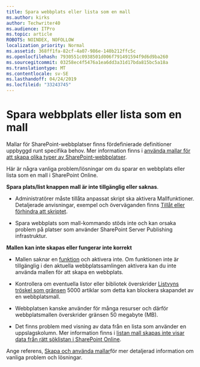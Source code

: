 ```yaml
---
title: Spara webbplats eller lista som en mall
ms.author: kirks
author: Techwriter40
ms.audience: ITPro
ms.topic: article
ROBOTS: NOINDEX, NOFOLLOW
localization_priority: Normal
ms.assetid: 368ff1fa-82cf-4a07-986e-140b212ffc5c
ms.openlocfilehash: 7930551c0938501d006f791491594f9d6d9ba260
ms.sourcegitcommit: 03258ec4f5476a1ea6dd3a31d17bda815bc5a18a
ms.translationtype: MT
ms.contentlocale: sv-SE
ms.lasthandoff: 04/24/2019
ms.locfileid: "33243745"
---
```

# <a name="save-site-or-list-as-a-template"></a>Spara webbplats eller lista som en mall

Mallar för SharePoint-webbplatser finns fördefinierade definitioner uppbyggd runt specifika behov. Mer information finns i [använda mallar för att skapa olika typer av SharePoint-webbplatser](https://support.office.com/en-us/article/using-templates-to-create-different-kinds-of-sharepoint-sites-449eccec-ff99-4cf3-b62e-dcfee37e8da4).

Här är några vanliga problem/lösningar om du sparar en webbplats eller lista som en mall i SharePoint Online.

**Spara plats/list knappen mall är inte tillgänglig eller saknas**. 

- Administratörer måste tillåta anpassat skript ska aktivera Mallfunktioner. Detaljerade anvisningar, exempel och överväganden finns [Tillåt eller förhindra att skriptet](https://docs.microsoft.com/en-us/sharepoint/allow-or-prevent-custom-script).


- Spara webbplats som mall-kommando stöds inte och kan orsaka problem på platser som använder SharePoint Server Publishing infrastruktur.


**Mallen kan inte skapas eller fungerar inte korrekt**

- Mallen saknar en [funktion](https://social.technet.microsoft.com/wiki/contents/articles/14423.sharepoint-2013-existing-features-guid.aspx) och aktivera inte. Om funktionen inte är tillgänglig i den aktuella webbplatssamlingen aktivera kan du inte använda mallen för att skapa en webbplats.


- Kontrollera om eventuella listor eller bibliotek överskrider [Listvyns tröskel som gränsen](https://support.office.com/en-us/article/Manage-large-lists-and-libraries-in-SharePoint-B8588DAE-9387-48C2-9248-C24122F07C59) 5000 artiklar som detta kan blockera skapandet av en webbplatsmall.


- Webbplatsen kanske använder för många resurser och därför webbplatsmallen överskrider gränsen 50 megabyte (MB).


- Det finns problem med visning av data från en lista som använder en uppslagskolumn. Mer information finns i [listan mall skapas inte visar data från rätt söklistan i SharePoint Online](https://support.office.com/en-us/article/template-generated-list-doesn-t-display-correct-data-for-a-column-in-sharepoint-online-20430b62-e40c-4f6f-8889-aa24e80d605a).


Ange referens, [Skapa och använda mallar](https://support.office.com/en-us/article/Create-and-use-site-templates-60371B0F-00E0-4C49-A844-34759EBDD989)för mer detaljerad information om vanliga problem och lösningar.

